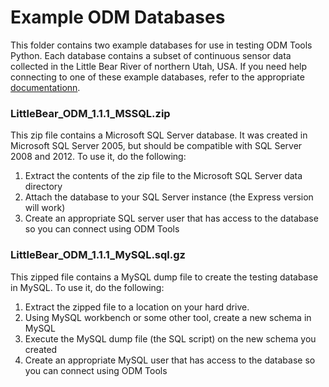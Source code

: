 Example ODM Databases
=====================

This folder contains two example databases for use in testing ODM Tools Python. Each database contains a subset of continuous sensor data collected in the Little Bear River of northern Utah, USA. If you need help connecting to one of these example databases, refer to the appropriate [documentationn](https://github.com/UCHIC/ODMToolsPython/blob/master/doc/MarkdownFiles/DatabaseConnections.md).

### LittleBear_ODM_1.1.1_MSSQL.zip ###
This zip file contains a Microsoft SQL Server database. It was created in Microsoft SQL Server 2005, but should be compatible with SQL Server 2008 and 2012. To use it, do the following:

1. Extract the contents of the zip file to the Microsoft SQL Server data directory
2. Attach the database to your SQL Server instance (the Express version will work)
3. Create an appropriate SQL server user that has access to the database so you can connect using ODM Tools 

### LittleBear_ODM_1.1.1_MySQL.sql.gz ###

This zipped file contains a MySQL dump file to create the testing database in MySQL. To use it, do the following:

1. Extract the zipped file to a location on your hard drive. 
2. Using MySQL workbench or some other tool, create a new schema in MySQL
3. Execute the MySQL dump file (the SQL script) on the new schema you created
4. Create an appropriate MySQL user that has access to the database so you can connect using ODM Tools

